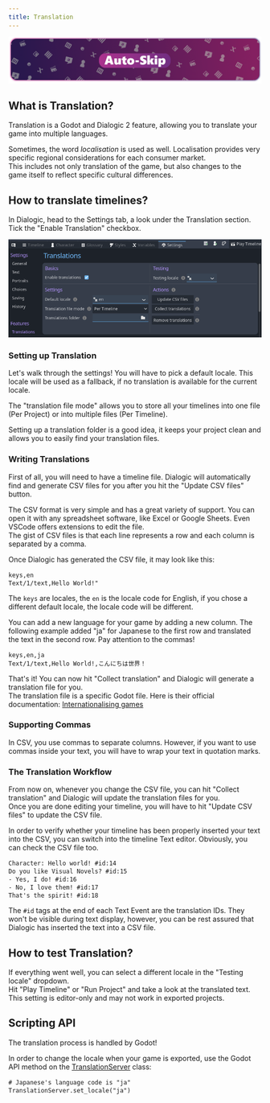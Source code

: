 ```yaml
---
title: Translation
---
```


![header_getting_started](/media/headers/autoskip.png)

## What is Translation?

Translation is a Godot and Dialogic 2 feature, allowing you to translate your game into multiple languages.

Sometimes, the word *localisation* is used as well.
Localisation provides very specific regional considerations for each consumer market.\
This includes not only translation of the game, but also changes to the game itself to reflect specific cultural differences.

## How to translate timelines?

In Dialogic, head to the Settings tab, a look under the Translation section. Tick the "Enable Translation" checkbox.

![translation_settings](/media/translation/translation_settings.png)

### Setting up Translation

Let's walk through the settings! You will have to pick a default locale. This locale will be used as a fallback, if no translation is available for the current locale.

The "translation file mode" allows you to store all your timelines into one file (Per Project) or into multiple files (Per Timeline).

Setting up a translation folder is a good idea, it keeps your project clean and allows you to easily find your translation files.

### Writing Translations

First of all, you will need to have a timeline file. Dialogic will automatically find and generate CSV files for you after you hit the "Update CSV files" button.

The CSV format is very simple and has a great variety of support. You can open it with any spreadsheet software, like Excel or Google Sheets. Even VSCode offers extensions to edit the file.\
The gist of CSV files is that each line represents a row and each column is separated by a comma.

Once Dialogic has generated the CSV file, it may look like this:

```csv
keys,en
Text/1/text,Hello World!"
```

The `keys` are locales, the `en` is the locale code for English, if you chose a different default locale, the locale code will be different.

You can add a new language for your game by adding a new column. The following example added "ja" for Japanese to the first row and translated the text in the second row. Pay attention to the commas!

```csv
keys,en,ja
Text/1/text,Hello World!,こんにちは世界！
```

That's it! You can now hit "Collect translation" and Dialogic will generate a translation file for you.\
The translation file is a specific Godot file. Here is their official documentation: [Internationalising games](https://docs.godotengine.org/en/stable/tutorials/i18n/internationalizing_games.html)

### Supporting Commas

In CSV, you use commas to separate columns. However, if you want to use commas inside your text, you will have to wrap your text in quotation marks.

### The Translation Workflow

From now on, whenever you change the CSV file, you can hit "Collect translation" and Dialogic will update the translation files for you.\
Once you are done editing your timeline, you will have to hit "Update CSV files" to update the CSV file.

In order to verify whether your timeline has been properly inserted your text into the CSV, you can switch into the timeline Text editor. Obviously, you can check the CSV file too.

```
Character: Hello world! #id:14
Do you like Visual Novels? #id:15
- Yes, I do! #id:16
- No, I love them! #id:17
That's the spirit! #id:18
```

The `#id` tags at the end of each Text Event are the translation IDs. They won't be visible during text display, however, you can be rest assured that Dialogic has inserted the text into a CSV file.

## How to test Translation?

If everything went well, you can select a different locale in the "Testing locale" dropdown.\
Hit "Play Timeline" or "Run Project" and take a look at the translated text.\
This setting is editor-only and may not work in exported projects.

## Scripting API

The translation process is handled by Godot!

In order to change the locale when your game is exported, use the Godot API method on the [TranslationServer](https://docs.godotengine.org/en/stable/classes/class_translationserver.html#translationserver) class:


```gdscript
# Japanese's language code is "ja"
TranslationServer.set_locale("ja")
```